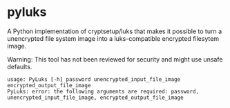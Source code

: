 # pyluks

A Python implementation of cryptsetup/luks that makes it possible to turn a
unencrypted file system image into a luks-compatible encrypted filesytem image.

Warning: This tool has not been reviewed for security and might use unsafe defaults.

```
usage: PyLuks [-h] password unencrypted_input_file_image encrypted_output_file_image
PyLuks: error: the following arguments are required: password, unencrypted_input_file_image, encrypted_output_file_image

```
